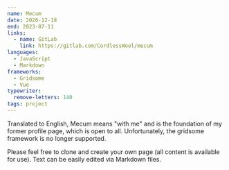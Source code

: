 ```yaml
---
name: Mecum
date: 2020-12-18
end: 2023-07-11
links:
  - name: GitLab
    link: https://gitlab.com/CordlessWool/mecum
languages:
  - JavaScript
  - Markdown
frameworks:
  - Gridsome
  - Vue
typewriter:
  remove-letters: 140
tags: project
---
```


Translated to English, Mecum means "with me" and is the foundation of my former profile page, which is open to all. Unfortunately, the gridsome framework is no longer supported.

Please feel free to clone and create your own page (all content is available for use). Text can be easily edited via Markdown files.
